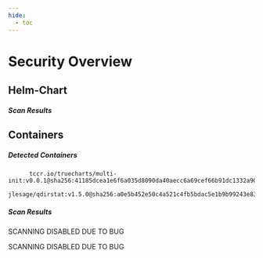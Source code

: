 ```yaml
---
hide:
  - toc
---
```


# Security Overview

<link href="https://truecharts.org/_static/trivy.css" type="text/css" rel="stylesheet" />

## Helm-Chart

##### Scan Results


## Containers

##### Detected Containers

          tccr.io/truecharts/multi-init:v0.0.1@sha256:41185dcea1e6f6a035d8090da40aecc6a69cef66b91dc1332a90c9d22861d367
          jlesage/qdirstat:v1.5.0@sha256:a0e5b452e50c4a521c4fb5bdac5e1b9b99243e8379539f5aa8635ba8a0f08381

##### Scan Results

SCANNING DISABLED DUE TO BUG

SCANNING DISABLED DUE TO BUG

